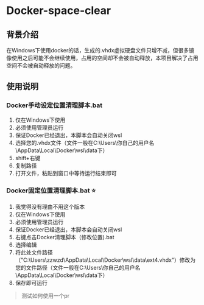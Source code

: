 # Docker-space-clear
## 背景介绍
在Windows下使用docker的话，生成的.vhdx虚拟硬盘文件只增不减，但很多镜像使用之后可能不会继续使用，占用的空间却不会被自动释放，本项目解决了占用空间不会被自动释放的问题。

## 使用说明

### Docker手动设定位置清理脚本.bat

1. 仅在Windows下使用
2. 必须使用管理员运行
3. 保证Docker已经退出，本脚本会自动关闭wsl
4. 选择您的.vhdx文件（文件一般在C:\Users\你自己的用户名\AppData\Local\Docker\wsl\data下）
5. shift+右键
6. 复制路径
7. 打开文件，粘贴到窗口中等待运行结束即可

### Docker固定位置清理脚本.bat ⭐

1. 我觉得没有理由不用这个版本
2. 仅在Windows下使用
3. 必须使用管理员运行
4. 保证Docker已经退出，本脚本会自动关闭wsl
5. 右键点击Docker清理脚本（修改位置).bat
6. 选择编辑
7. 将此处文件路径（"C:\Users\zzwzd\AppData\Local\Docker\wsl\data\ext4.vhdx"）修改为您的文件路径（文件一般在C:\Users\你自己的用户名\AppData\Local\Docker\wsl\data下）
8. 保存即可运行

>测试如何使用一个pr
